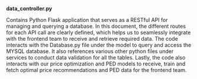 **data_controller.py**

Contains Python Flask application that serves as a RESTful API for managing and querying a database. 
In this document, the different routes for each API call are clearly defined, which helps us to seamlessly integrate with the frontend team to receive and retrieve required data. 
The code interacts with the Database.py file under the model to query and access the MYSQL database. 
It also references various other python files under services to conduct data validation for all the tables. Lastly, the code also interacts with our price optimization and PED models to receive, train and  fetch optimal price recommendations and PED data for the frontend team. 
